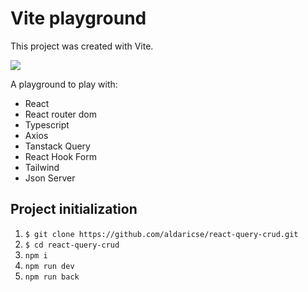 # Vite playground
This project was created with Vite.

![](https://i.imgur.com/F9btt4j.png)

A playground to play with:

- React
- React router dom
- Typescript
- Axios
- Tanstack Query
- React Hook Form
- Tailwind
- Json Server

## Project initialization

1. ``` $ git clone https://github.com/aldaricse/react-query-crud.git ```
2. ``` $ cd react-query-crud ```
3. ``` npm i ```
4. ``` npm run dev ```
4. ``` npm run back ```